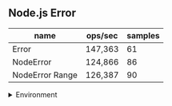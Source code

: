 ## Node.js Error

|name|ops/sec|samples|
|-|-|-|
|Error|147,363|61|
|NodeError|124,866|86|
|NodeError Range|126,387|90|


<details>
<summary>Environment</summary>

* __Machine:__ linux x64 | 2 vCPUs | 6.8GB Mem
* __Run:__ Sat Oct 14 2023 01:53:54 GMT+0000 (Coordinated Universal Time)
</details>

<!--
{"environment":{"platform":"linux","arch":"x64","cpus":2,"totalMemory":6.759757995605469},"benchmarks":[{"name":"Error","hz":147362.98416324455,"cycles":3,"stats":{"deviation":0.0000012163821019279463,"mean":0.000006785964641515594,"moe":3.052538675086613e-7,"rme":4.498312084344801,"sem":1.557417691370721e-7,"variance":1.4795854178906487e-12}},{"name":"NodeError","hz":124865.96323408592,"cycles":3,"stats":{"deviation":7.267845237304455e-7,"mean":0.000008008587561410169,"moe":1.5360753380178048e-7,"rme":1.9180352668171734,"sem":7.837119071519413e-8,"variance":5.282157439340905e-13}},{"name":"NodeError Range","hz":126386.81234174051,"cycles":3,"stats":{"deviation":4.5280679539338016e-7,"mean":0.000007912217908432365,"moe":9.355085314506813e-8,"rme":1.1823594120855452,"sem":4.773002711483068e-8,"variance":2.0503399395442243e-13}}]}-->

